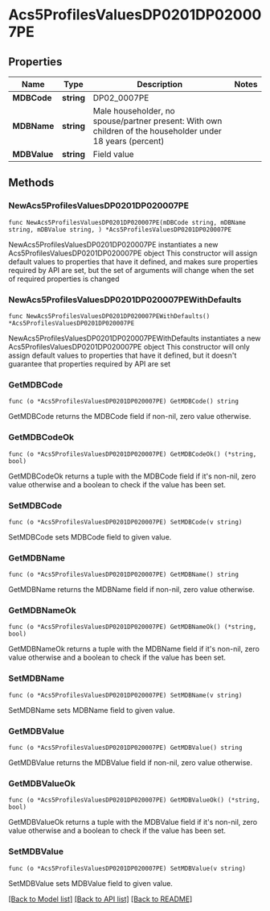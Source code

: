 # Acs5ProfilesValuesDP0201DP020007PE

## Properties

Name | Type | Description | Notes
------------ | ------------- | ------------- | -------------
**MDBCode** | **string** | DP02_0007PE | 
**MDBName** | **string** | Male householder, no spouse/partner present: With own children of the householder under 18 years (percent) | 
**MDBValue** | **string** | Field value | 

## Methods

### NewAcs5ProfilesValuesDP0201DP020007PE

`func NewAcs5ProfilesValuesDP0201DP020007PE(mDBCode string, mDBName string, mDBValue string, ) *Acs5ProfilesValuesDP0201DP020007PE`

NewAcs5ProfilesValuesDP0201DP020007PE instantiates a new Acs5ProfilesValuesDP0201DP020007PE object
This constructor will assign default values to properties that have it defined,
and makes sure properties required by API are set, but the set of arguments
will change when the set of required properties is changed

### NewAcs5ProfilesValuesDP0201DP020007PEWithDefaults

`func NewAcs5ProfilesValuesDP0201DP020007PEWithDefaults() *Acs5ProfilesValuesDP0201DP020007PE`

NewAcs5ProfilesValuesDP0201DP020007PEWithDefaults instantiates a new Acs5ProfilesValuesDP0201DP020007PE object
This constructor will only assign default values to properties that have it defined,
but it doesn't guarantee that properties required by API are set

### GetMDBCode

`func (o *Acs5ProfilesValuesDP0201DP020007PE) GetMDBCode() string`

GetMDBCode returns the MDBCode field if non-nil, zero value otherwise.

### GetMDBCodeOk

`func (o *Acs5ProfilesValuesDP0201DP020007PE) GetMDBCodeOk() (*string, bool)`

GetMDBCodeOk returns a tuple with the MDBCode field if it's non-nil, zero value otherwise
and a boolean to check if the value has been set.

### SetMDBCode

`func (o *Acs5ProfilesValuesDP0201DP020007PE) SetMDBCode(v string)`

SetMDBCode sets MDBCode field to given value.


### GetMDBName

`func (o *Acs5ProfilesValuesDP0201DP020007PE) GetMDBName() string`

GetMDBName returns the MDBName field if non-nil, zero value otherwise.

### GetMDBNameOk

`func (o *Acs5ProfilesValuesDP0201DP020007PE) GetMDBNameOk() (*string, bool)`

GetMDBNameOk returns a tuple with the MDBName field if it's non-nil, zero value otherwise
and a boolean to check if the value has been set.

### SetMDBName

`func (o *Acs5ProfilesValuesDP0201DP020007PE) SetMDBName(v string)`

SetMDBName sets MDBName field to given value.


### GetMDBValue

`func (o *Acs5ProfilesValuesDP0201DP020007PE) GetMDBValue() string`

GetMDBValue returns the MDBValue field if non-nil, zero value otherwise.

### GetMDBValueOk

`func (o *Acs5ProfilesValuesDP0201DP020007PE) GetMDBValueOk() (*string, bool)`

GetMDBValueOk returns a tuple with the MDBValue field if it's non-nil, zero value otherwise
and a boolean to check if the value has been set.

### SetMDBValue

`func (o *Acs5ProfilesValuesDP0201DP020007PE) SetMDBValue(v string)`

SetMDBValue sets MDBValue field to given value.



[[Back to Model list]](../README.md#documentation-for-models) [[Back to API list]](../README.md#documentation-for-api-endpoints) [[Back to README]](../README.md)


